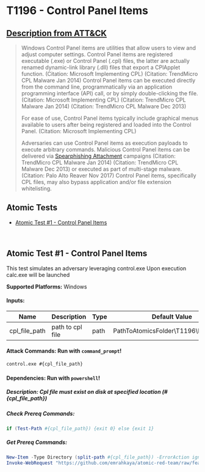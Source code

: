 # T1196 - Control Panel Items
## [Description from ATT&CK](https://attack.mitre.org/wiki/Technique/T1196)
<blockquote>Windows Control Panel items are utilities that allow users to view and adjust computer settings. Control Panel items are registered executable (.exe) or Control Panel (.cpl) files, the latter are actually renamed dynamic-link library (.dll) files that export a CPlApplet function. (Citation: Microsoft Implementing CPL) (Citation: TrendMicro CPL Malware Jan 2014) Control Panel items can be executed directly from the command line, programmatically via an application programming interface (API) call, or by simply double-clicking the file. (Citation: Microsoft Implementing CPL) (Citation: TrendMicro CPL Malware Jan 2014) (Citation: TrendMicro CPL Malware Dec 2013)

For ease of use, Control Panel items typically include graphical menus available to users after being registered and loaded into the Control Panel. (Citation: Microsoft Implementing CPL)

Adversaries can use Control Panel items as execution payloads to execute arbitrary commands. Malicious Control Panel items can be delivered via [Spearphishing Attachment](https://attack.mitre.org/techniques/T1193) campaigns (Citation: TrendMicro CPL Malware Jan 2014) (Citation: TrendMicro CPL Malware Dec 2013) or executed as part of multi-stage malware. (Citation: Palo Alto Reaver Nov 2017) Control Panel items, specifically CPL files, may also bypass application and/or file extension whitelisting.</blockquote>

## Atomic Tests

- [Atomic Test #1 - Control Panel Items](#atomic-test-1---control-panel-items)


<br/>

## Atomic Test #1 - Control Panel Items
This test simulates an adversary leveraging control.exe
Upon execution calc.exe will be launched

**Supported Platforms:** Windows




#### Inputs:
| Name | Description | Type | Default Value | 
|------|-------------|------|---------------|
| cpl_file_path | path to cpl file | path | PathToAtomicsFolder&#92;T1196&#92;bin&#92;calc.cpl|


#### Attack Commands: Run with `command_prompt`! 


```cmd
control.exe #{cpl_file_path}
```




#### Dependencies:  Run with `powershell`!
##### Description: Cpl file must exist on disk at specified location (#{cpl_file_path})
##### Check Prereq Commands:
```powershell
if (Test-Path #{cpl_file_path}) {exit 0} else {exit 1} 
```
##### Get Prereq Commands:
```powershell
New-Item -Type Directory (split-path #{cpl_file_path}) -ErrorAction ignore | Out-Null
Invoke-WebRequest "https://github.com/emrahkaya/atomic-red-team/raw/feature/v6/atomics/T1196/bin/calc.cpl" -OutFile "#{cpl_file_path}"
```




<br/>

